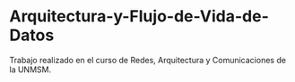 # Arquitectura-y-Flujo-de-Vida-de-Datos

Trabajo realizado en el curso de Redes, Arquitectura y Comunicaciones de la UNMSM.
